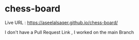 # chess-board
Live URL : https://aseelalsaqer.github.io/chess-board/   

I don't have a Pull Request Link , I worked on the main Branch

